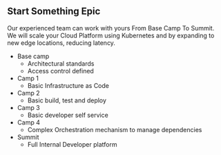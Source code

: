 ## Start Something Epic

Our experienced team can work with yours From Base Camp To Summit. We will scale your Cloud Platform using Kubernetes and by expanding to new edge locations, reducing latency.

- Base camp
  - Architectural standards
  - Access control defined
- Camp 1
  - Basic Infrastructure as Code
- Camp 2
  - Basic build, test and deploy
- Camp 3
  - Basic developer self service
- Camp 4
  - Complex Orchestration mechanism to manage dependencies
- Summit
  - Full Internal Developer platform

